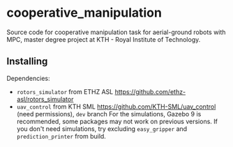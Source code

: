 # cooperative_manipulation
Source code for cooperative manipulation task for aerial-ground robots with MPC, master degree project at KTH - Royal Institute of Technology.

## Installing
Dependencies:
* `rotors_simulator` from ETHZ ASL https://github.com/ethz-asl/rotors_simulator
* `uav_control` from KTH SML https://github.com/KTH-SML/uav_control (need permissions), `dev` branch
For the simulations, Gazebo 9 is recommended, some packages may not work on previous versions. If you don't need simulations, try excluding `easy_gripper` and `prediction_printer` from build.
